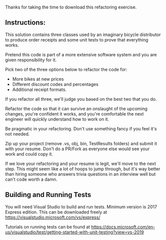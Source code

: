 Thanks for taking the time to download this refactoring exercise. 

## Instructions:

This solution contains three classes used by an imaginary bicycle distributor to produce order receipts and some unit tests to prove that everything works.

Pretend this code is part of a more extensive software system and you are given responsibility for it. 

Pick two of the three options below to refactor the code for: 
- More bikes at new prices
- Different discount codes and percentages
- Additional receipt formats.

If you refactor all three, we'll judge you based on the best two that you do.

Refactor the code so that it can survive an onslaught of the upcoming changes, you're confident it works, and you're comfortable the next engineer will quickly understand how to work on it.

Be pragmatic in your refactoring. Don't use something fancy if you feel it's not needed.

Zip up your project (remove .vs, obj, bin, TestResults folders) and submit it with your resume. Don't do a PR/Fork as everyone else would see your work and could copy it.

If we love your refactoring and your resume is legit, we'll move to the next step. This might seem like a lot of hoops to jump through, but it's way better than hiring someone who answers trivia questions in an interview well but can't code worth a damn.

## Building and Running Tests

You will need Visual Studio to build and run tests. Minimum version is 2017 Express edition. This can be downloaded freely at https://visualstudio.microsoft.com/vs/express/

Tutorials on running tests can be found at https://docs.microsoft.com/en-us/visualstudio/test/getting-started-with-unit-testing?view=vs-2019